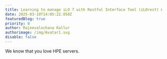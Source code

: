 ```yaml
---
title: Learning to manage iLO 7 with Restful Interface Tool (iLOrest) 6.0
date: 2025-03-10T14:05:22.058Z
featuredBlog: true
priority: 0
author: Rajeevalochana Kallur
authorimage: /img/Avatar1.svg
disable: false
---
```

We know that you love HPE servers.